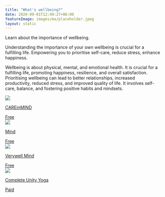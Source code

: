```yaml
---
title: "What's wellbeing?"
date: 2020-09-01T12:49:27+06:00
featureImage: images/ma/placeholder.jpeg
layout: static
---
```


Learn about the importance of wellbeing.

Understanding the importance of your own wellbeing is crucial for a fulfilling life. Empowering you to prioritise self-care, reduce stress, enhance happiness.

Wellbeing is about physical, mental, and emotional health. It is crucial for a fulfilling life, promoting happiness, resilience, and overall satisfaction. Prioritising wellbeing can lead to better relationships, increased productivity, reduced stress, and improved quality of life. It involves self-care, balance, and fostering positive habits and mindsets.

<a class="ma-link" href="https://careinmind.com.au/blog/what-is-wellbeing-and-why-is-it-important/"><div class="ma-card ma-card-Health"><div class="ma-icon"><img src ="/images/icon-check.png"/></div><div class="ma-name"><p>CAREinMIND</p></div><div class="ma-paid-text"><span>Free</span></div></div></a><a class="ma-link" href="https://www.mind.org.uk/information-support/tips-for-everyday-living/relaxation/relaxation-tips/"><div class="ma-card ma-card-Health"><div class="ma-icon"><img src ="/images/icon-check.png"/></div><div class="ma-name"><p>Mind</p></div><div class="ma-paid-text"><span>Free </span></div></div></a><a class="ma-link" href="https://www.verywellmind.com/improve-psychological-wellbeing-4177330"><div class="ma-card ma-card-Health"><div class="ma-icon"><img src ="/images/icon-check.png"/></div><div class="ma-name"><p>Verywell Mind</p></div><div class="ma-paid-text"><span>Free </span></div></div></a><a class="ma-link" href="https://www.awin1.com/cread.php?awinmid=29057&awinaffid=1198638&ued=https%3A%2F%2Fcompleteunityyoga.com%2F"><div class="ma-card ma-card-Health"><div class="ma-icon"><img src ="/images/icon-pound.png"/></div><div class="ma-name"><p>Complete Unity Yoga</p></div><div class="ma-paid-text"><span>Paid</span></div></div></a>  

<br/><br/>






